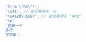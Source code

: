 ```javascript
'I\'m \"OK\"!';
'\x41'; // 完全等同于 'A'
'\u4e2d\u6587'; // 完全等同于 '中文'
'\n'
`这是一个
多行
字符串`;
```
